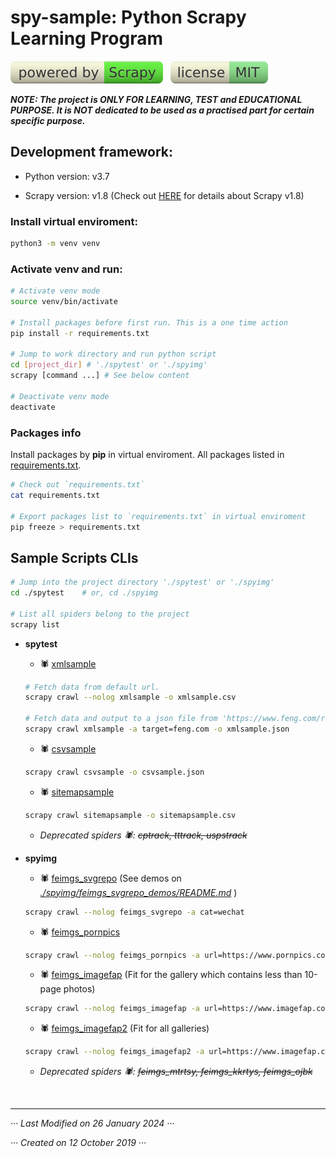 # spy-sample: Python Scrapy Learning Program

[![Powered by Scrapy](./assets/powered-by-scrapy.svg)](https://scrapy.org/) &nbsp;&nbsp;[![Github license](./assets/license-MIT.svg)](./LICENSE)

***NOTE: The project is ONLY FOR LEARNING, TEST and EDUCATIONAL PURPOSE. It is NOT dedicated to be used as a practised part for certain specific purpose.***

## Development framework: 

- Python version: v3.7

- Scrapy version: v1.8 (Check out [HERE](https://docs.scrapy.org/en/1.8/topics/commands.html) for details about Scrapy v1.8)

### Install virtual enviroment:

```bash
python3 -m venv venv
```

### Activate venv and run:

```bash
# Activate venv mode
source venv/bin/activate

# Install packages before first run. This is a one time action
pip install -r requirements.txt

# Jump to work directory and run python script
cd [project_dir] # './spytest' or './spyimg'
scrapy [command ...] # See below content

# Deactivate venv mode
deactivate
```

### Packages info

Install packages by **pip** in virtual enviroment. All packages listed in [requirements.txt](requirements.txt). 

```bash
# Check out `requirements.txt`
cat requirements.txt

# Export packages list to `requirements.txt` in virtual enviroment
pip freeze > requirements.txt
```

## Sample Scripts CLIs

```bash
# Jump into the project directory './spytest' or './spyimg'
cd ./spytest    # or, cd ./spyimg

# List all spiders belong to the project
scrapy list
```

- **spytest**

    - 🕷 [xmlsample](./spytest/spytest/spiders/xmlsample.py)

    ```bash
    # Fetch data from default url.
    scrapy crawl --nolog xmlsample -o xmlsample.csv

    # Fetch data and output to a json file from 'https://www.feng.com/rss.xml' according to the list 'avaliable_sites' in 'xmlsample.py'
    scrapy crawl xmlsample -a target=feng.com -o xmlsample.json
    ```

    - 🕷 [csvsample](./spytest/spytest/spiders/csvsample.py)

    ```bash
    scrapy crawl csvsample -o csvsample.json
    ```

    - 🕷 [sitemapsample](./spytest/spytest/spiders/sitemapsample.py)

    ```bash
    scrapy crawl sitemapsample -o sitemapsample.csv
    ```

    - _Deprecated spiders 🕷: ~~cptrack, tttrack, uspstrack~~_


- **spyimg**

    - 🕷 [feimgs_svgrepo](./spyimg/spyimg/spiders/feimgs_svgrepo.py) (See demos on _[./spyimg/feimgs_svgrepo_demos/README.md](./spyimg/feimgs_svgrepo_demos/README.md)_ )

    ```bash
    scrapy crawl --nolog feimgs_svgrepo -a cat=wechat
    ```

    - 🕷 [feimgs_pornpics](./spyimg/spyimg/spiders/feimgs_pornpics.py)

    ```bash
    scrapy crawl --nolog feimgs_pornpics -a url=https://www.pornpics.com/galleries/met-art-diana-a-nika-b-35320148/
    ```

    - 🕷 [feimgs_imagefap](./spyimg/spyimg/spiders/feimgs_imagefap.py) (Fit for the gallery which contains less than 10-page photos)

    ```bash
    scrapy crawl --nolog feimgs_imagefap -a url=https://www.imagefap.com/pictures/11922724/les1506
    ```

    - 🕷 [feimgs_imagefap2](./spyimg/spyimg/spiders/feimgs_imagefap2.py) (Fit for all galleries)

    ```bash
    scrapy crawl --nolog feimgs_imagefap2 -a url=https://www.imagefap.com/gallery/11922185
    ```

    - _Deprecated spiders 🕷: ~~feimgs_mtrtsy, feimgs_kkrtys, feimgs_ojbk~~_

<br>

---

*··· Last Modified on 26 January 2024 ···*

*··· Created on 12 October 2019 ···*
